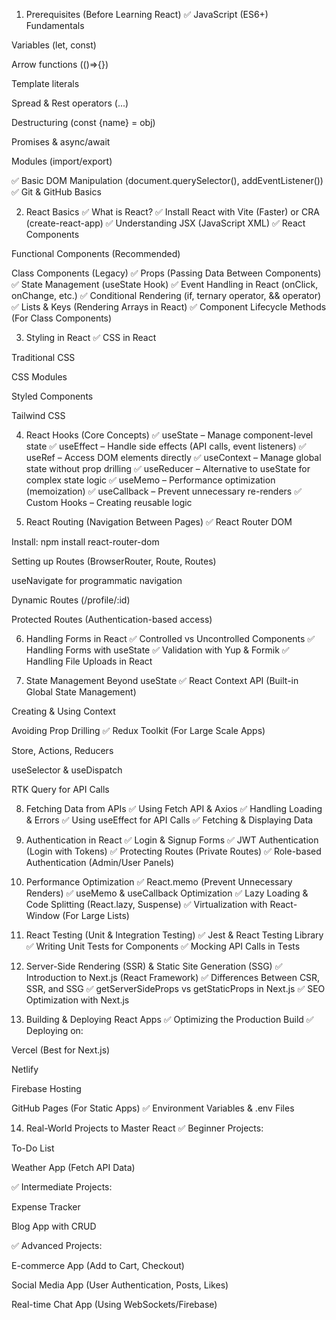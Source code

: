 1. Prerequisites (Before Learning React)
✅ JavaScript (ES6+) Fundamentals

Variables (let, const)

Arrow functions (()=>{})

Template literals

Spread & Rest operators (...)

Destructuring (const {name} = obj)

Promises & async/await

Modules (import/export)

✅ Basic DOM Manipulation (document.querySelector(), addEventListener())
✅ Git & GitHub Basics

2. React Basics
✅ What is React?
✅ Install React with Vite (Faster) or CRA (create-react-app)
✅ Understanding JSX (JavaScript XML)
✅ React Components

Functional Components (Recommended)

Class Components (Legacy)
✅ Props (Passing Data Between Components)
✅ State Management (useState Hook)
✅ Event Handling in React (onClick, onChange, etc.)
✅ Conditional Rendering (if, ternary operator, && operator)
✅ Lists & Keys (Rendering Arrays in React)
✅ Component Lifecycle Methods (For Class Components)

3. Styling in React
✅ CSS in React

Traditional CSS

CSS Modules

Styled Components

Tailwind CSS

4. React Hooks (Core Concepts)
✅ useState – Manage component-level state
✅ useEffect – Handle side effects (API calls, event listeners)
✅ useRef – Access DOM elements directly
✅ useContext – Manage global state without prop drilling
✅ useReducer – Alternative to useState for complex state logic
✅ useMemo – Performance optimization (memoization)
✅ useCallback – Prevent unnecessary re-renders
✅ Custom Hooks – Creating reusable logic

5. React Routing (Navigation Between Pages)
✅ React Router DOM

Install: npm install react-router-dom

Setting up Routes (BrowserRouter, Route, Routes)

useNavigate for programmatic navigation

Dynamic Routes (/profile/:id)

Protected Routes (Authentication-based access)

6. Handling Forms in React
✅ Controlled vs Uncontrolled Components
✅ Handling Forms with useState
✅ Validation with Yup & Formik
✅ Handling File Uploads in React

7. State Management Beyond useState
✅ React Context API (Built-in Global State Management)

Creating & Using Context

Avoiding Prop Drilling
✅ Redux Toolkit (For Large Scale Apps)

Store, Actions, Reducers

useSelector & useDispatch

RTK Query for API Calls

8. Fetching Data from APIs
✅ Using Fetch API & Axios
✅ Handling Loading & Errors
✅ Using useEffect for API Calls
✅ Fetching & Displaying Data

9. Authentication in React
✅ Login & Signup Forms
✅ JWT Authentication (Login with Tokens)
✅ Protecting Routes (Private Routes)
✅ Role-based Authentication (Admin/User Panels)

10. Performance Optimization
✅ React.memo (Prevent Unnecessary Renders)
✅ useMemo & useCallback Optimization
✅ Lazy Loading & Code Splitting (React.lazy, Suspense)
✅ Virtualization with React-Window (For Large Lists)

11. React Testing (Unit & Integration Testing)
✅ Jest & React Testing Library
✅ Writing Unit Tests for Components
✅ Mocking API Calls in Tests

12. Server-Side Rendering (SSR) & Static Site Generation (SSG)
✅ Introduction to Next.js (React Framework)
✅ Differences Between CSR, SSR, and SSG
✅ getServerSideProps vs getStaticProps in Next.js
✅ SEO Optimization with Next.js

13. Building & Deploying React Apps
✅ Optimizing the Production Build
✅ Deploying on:

Vercel (Best for Next.js)

Netlify

Firebase Hosting

GitHub Pages (For Static Apps)
✅ Environment Variables & .env Files

14. Real-World Projects to Master React
✅ Beginner Projects:

To-Do List

Weather App (Fetch API Data)

✅ Intermediate Projects:

Expense Tracker

Blog App with CRUD

✅ Advanced Projects:

E-commerce App (Add to Cart, Checkout)

Social Media App (User Authentication, Posts, Likes)

Real-time Chat App (Using WebSockets/Firebase)
